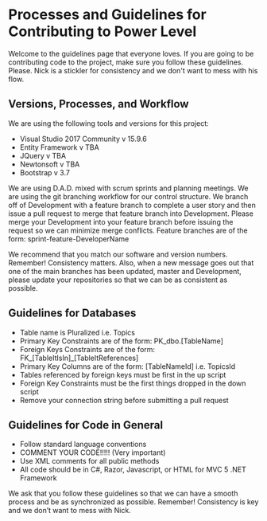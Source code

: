 # Processes and Guidelines for Contributing to Power Level

Welcome to the guidelines page that everyone loves. If you are going to be contributing code to the project, make sure you follow these guidelines. Please. Nick is a stickler for consistency and we don't want to mess with his flow.

## Versions, Processes, and Workflow

We are using the following tools and versions for this project:

* Visual Studio 2017 Community v 15.9.6
* Entity Framework v TBA
* JQuery v TBA
* Newtonsoft v TBA
* Bootstrap v 3.7

We are using D.A.D. mixed with scrum sprints and planning meetings. We are using the git branching workflow for our control structure. We branch off of Development with a feature branch to complete a user story and then issue a pull request to merge that feature branch into Development. Please merge your Development into your feature branch before issuing the request so we can minimize merge conflicts.
Feature branches are of the form: sprint-feature-DeveloperName

We recommend that you match our software and version numbers. Remember! Consistency matters.
Also, when a new message goes out that one of the main branches has been updated, master and Development, please update your repositories so that we can be as consistent as possible.

## Guidelines for Databases

* Table name is Pluralized i.e. Topics
* Primary Key Constraints are of the form: PK_dbo.[TableName]
* Foreign Keys Constraints are of the form: FK_[TableItIsIn]_[TableItReferences]
* Primary Key Columns are of the form: [TableNameId] i.e. TopicsId
* Tables referenced by foreign keys must be first in the up script
* Foreign Key Constraints must be the first things dropped in the down script
* Remove your connection string before submitting a pull request

## Guidelines for Code in General

* Follow standard language conventions
* COMMENT YOUR CODE!!!!! (Very important)
* Use XML comments for all public methods
* All code should be in C#, Razor, Javascript, or HTML for MVC 5 .NET Framework

We ask that you follow these guidelines so that we can have a smooth process and be as synchronized as possible. Remember! Consistency is key and we don’t want to mess with Nick.

